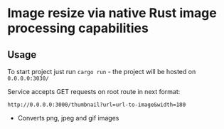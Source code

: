 # Image resize via native Rust image processing capabilities

## Usage
To start project just run `cargo run` - the project will be hosted on `0.0.0.0:3030/`

Service accepts GET requests on root route in next format:
```curl
http://0.0.0.0:3000/thumbnail?url=url-to-image&width=180
```

* Converts png, jpeg and gif images